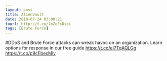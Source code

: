 ```yaml
---
layout: post
title: AlienVault
date: 2018-07-24 03:00:21
tourl: http://t.co/7mZeFsDsoi
tags: [Brute Force]
---
```

#DDoS and Brute Force attacks can wreak havoc on an organization. Learn options for response in our free guide https://t.co/eI7TqAQLGg https://t.co/p9cFbexMiv
